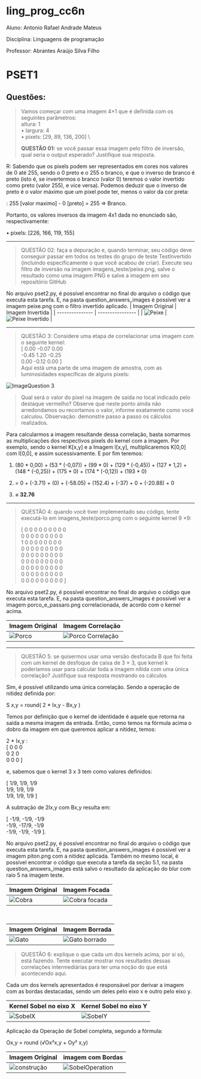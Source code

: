 # ling_prog_cc6n

Aluno: Antonio Rafael Andrade Mateus

Disciplina: Linguagens de programação

Professor: Abrantes Araújo Silva Filho

# PSET1

## Questões:
> Vamos começar com uma imagem 4×1 que é definida com os seguintes parâmetros: \
> altura: 1 \
>• largura: 4 \
>• pixels: [29, 89, 136, 200] \
>
> **QUESTÃO 01:** se você passar essa imagem pelo filtro de inversão, qual seria o output esperado? Justifique sua resposta.

R: Sabendo que os pixels podem ser representados em cores nos valores de 0 até 255, sendo o 0 preto e o 255 o branco, e que o inverso de branco é preto (isto é, se invertermos o branco (valor 0) teremos o valor invertido como preto (valor 255), e vice versa). Podemos deduzir que o inverso de preto é o valor máximo que um pixel pode ter, menos o valor da cor preta:

: 255 [valor maximo] - 0 [preto] = 255 => Branco.

Portanto, os valores inversos da imagem 4x1 dada no enunciado são, respectivamente:

• pixels: [226, 166, 119, 155]

-------------

> QUESTÃO 02: faça a depuração e, quando terminar, seu código deve conseguir passar em todos os testes do grupo de teste TestInvertido (incluindo especificamente o que você acabou de criar). Execute seu filtro de inversão na imagem imagens_teste/peixe.png, salve o resultado como uma imagem PNG e salve a imagem em seu repositório GitHub

No arquivo pset2.py, é possível encontrar no final do arquivo o código que executa esta tarefa. E, na pasta question_answers_images é possível ver a imagem peixe.png com o filtro invertido aplicado.
| Imagem Original | Imagem Invertida |
| --------------- | ---------------- |
| ![Peixe](./test_images/bluegill.png "Peixe") | ![Peixe Invertido](./resultadosimg/peixeinvertidoQuestao2.png) |

-------------

> QUESTÃO 3: Considere uma etapa de correlacionar uma imagem com o seguinte kernel: \
[ 0.00 -0.07 0.00 \
-0.45 1.20 -0.25 \
0.00 -0.12  0.00 ]  
Aqui está uma parte de uma imagem de amostra, com as luminosidades específicas de alguns pixels:

![ImageQuestion 3](https://i.imgur.com/tOPa0FJ.png)

> Qual será o valor do pixel na imagem de saída no local indicado pelo destaque vermelho? Observe que neste ponto ainda não arredondamos ou recortamos o valor, informe exatamente como você calculou. Observação: demonstre passo a passo os cálculos realizados.

Para calcularmos a imagem resultande dessa correlação, basta somarmos as multiplicações dos respectivos pixels do kernel com a imagem. Por exemplo, sendo o kernel K[x,y] e a Imagem I[x,y], multiplicaremos K[0,0] com I[0,0], e assim sucessivamente. E por fim teremos:

1) (80 * 0,00) + (53 * (-0,07)) + (99 * 0) + (129 * (-0,45)) + (127 * 1,2) + (148 * (-0,25)) + (175 * 0) + (174 * (-0,12)) + (193 * 0)

2) = 0 + (-3.71) + (0) + (-58.05) + (152.4) + (-37) + 0 + (-20.88) + 0 

3) **= 32.76**

-------------

> QUESTÃO 4: quando você tiver implementado seu código, tente executá-lo em imagens_teste/porco.png com o seguinte kernel 9 ×9:
> 
>[ 0 0 0 0 0 0 0 0 0 \
>0 0 0 0 0 0 0 0 0 \
>1 0 0 0 0 0 0 0 0 \
>0 0 0 0 0 0 0 0 0 \
>0 0 0 0 0 0 0 0 0 \
>0 0 0 0 0 0 0 0 0 \
>0 0 0 0 0 0 0 0 0 \
>0 0 0 0 0 0 0 0 0 \
>0 0 0 0 0 0 0 0 0 ]

No arquivo pset2.py, é possível encontrar no final do arquivo o código que executa esta tarefa. E, na pasta question_answers_images é possível ver a imagem porco_e_passaro.png correlacionada, de acordo com o kernel acima.

| Imagem Original | Imagem Correlação |
| --------------- | ---------------- |
| ![Porco](./test_images/pigbird.png "Porco e passaro") | ![Porco Correlação](./resultadosimg/porcorrelacaoQuestão4.png) |

-----

> QUESTÃO 5: se quisermos usar uma versão desfocada B que foi feita com um kernel de desfoque de caixa de 3 × 3, que kernel k poderíamos usar para calcular toda a imagem nítida com uma única correlação? Justifique sua resposta mostrando os cálculos

Sim, é possível utilizando uma única correlação. Sendo a operação de nitidez definida por:

S x,y = round( 2 * Ix,y - Bx,y )

Temos por definição que o kernel de identidade é aquele que retorna na saída a mesma imagem da entrada. Então, como temos na fórmula acima o dobro da imagem em que queremos aplicar a nitidez, temos:

2 * Ix,y :\
[ 0 0 0 \
0 2 0 \
0 0 0 ] 

e, sabemos que o kernel 3 x 3 tem como valores definidos: 

[ 1/9, 1/9, 1/9 \
1/9, 1/9, 1/9 \
1/9, 1/9, 1/9 ]

A subtração de 2Ix,y com Bx,y resulta em:

[ -1/9, -1/9, -1/9 \
-1/9, -17/9, -1/9 \
-1/9, -1/9, -1/9 ].

No arquivo pset2.py, é possível encontrar no final do arquivo o código que executa esta tarefa. E, na pasta question_answers_images é possível ver a imagem piton.png com a nitidez aplicada. Também no mesmo local, é possível encontrar o código que executa a tarefa da seção 5.1, na pasta question_answers_images está salvo o resultado da aplicação do blur com raio 5 na imagem teste.

| Imagem Original | Imagem Focada |
| --------------- | ---------------- |
| ![Cobra](./test_images/python.png "cobra") | ![Cobra focada](./resultadosimg/cobrafocadaQuestão5.png) |

<br>

| Imagem Original | Imagem Borrada |
| --------------- | ---------------- |
| ![Gato](./test_images/cat.png "gato") | ![Gato borrado](./resultadosimg/gatoborradoQuestão5.png) |

> QUESTÃO 6: explique o que cada um dos kernels acima, por si só, está fazendo. Tente executar mostrar nos resultados dessas correlações intermediárias para ter uma noção do que está acontecendo aqui.

Cada um dos kernels apresentados é responsável por derivar a imagem com as bordas destacadas, sendo um deles pelo eixo x e outro pelo eixo y.

| Kernel Sobel no eixo X | Kernel Sobel no eixo Y |
| --------------- | ---------------- |
| ![SobelX](./resultadosimg/construcaosobelXQuestão6.png "Kernel Sobel X") | ![SobelY](./resultadosimg/construcaosobelYQuestão6.png "Kernel Sobel Y") |


Aplicação da Operação de Sobel completa, segundo a fórmula:

Ox,y = round (√Ox²x,y + Oy² x,y)

| Imagem Original | imagem com Bordas |
| --------------- | ---------------- |
| ![construção](./test_images/construct.png) | ![SobelOperation](./resultadosimg/construcaobordaQuestão6.png "Operação Sobel") |
